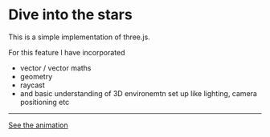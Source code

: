 # Dive into the stars

This is a simple implementation of three.js.

For this feature I have incorporated

* vector / vector maths 
* geometry 
* raycast
* and basic understanding of 3D environemtn set up like lighting, camera positioning etc

------


[See the animation](https://jinnn0.github.io/dive-into-the-stars/)
